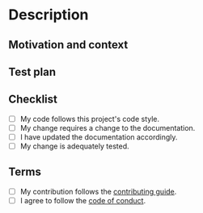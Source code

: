 <!--- Provide a general summary of your changes in the Title above -->
<!--- If you're unsure about any of the below, don't hesitate to ask. We're here to help! -->

# Description

<!--- Describe your changes in detail -->

## Motivation and context

<!--- Why is this change required? What problem does it solve? -->
<!--- If it fixes an open issue, please link to the issue here. -->

## Test plan

<!--- Please describe in detail how you tested your changes. -->

## Checklist

- [ ] My code follows this project's code style.
- [ ] My change requires a change to the documentation.
- [ ] I have updated the documentation accordingly.
- [ ] My change is adequately tested.

## Terms

- [ ] My contribution follows the [contributing guide](<https://github.com/blakeNaccarato/boilerdaq/blob/main/CONTRIBUTING.md>).
- [ ] I agree to follow the [code of conduct](<https://github.com/blakeNaccarato/boilerdaq/blob/main/.github/CODE_OF_CONDUCT.md>).
